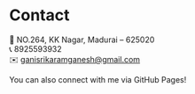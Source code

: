 # Contact
📍 NO.264, KK Nagar, Madurai – 625020  
📞 8925593932  
✉️ [ganisrikaramganesh@gmail.com](mailto:ganisrikaramganesh@gmail.com)  

You can also connect with me via GitHub Pages!
